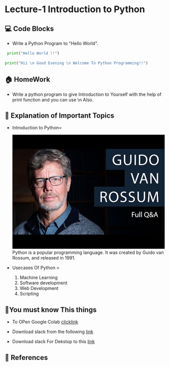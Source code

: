 # Lecture-1 Introduction to Python

## 💻 Code Blocks

* Write a Python Program to "Hello World".
```python 
 print("Hello World !!")
 ```

 ```python 
 print("Hii \n Good Evening \n Welcome To Python Programming!!")
 ```
## 🏠 HomeWork

* Write a python program to give Introduction to Yourself with the help of print function and you can use \n Also.


## 🧠 Explanation of Important Topics

* Introduction to Python= <br>
    <!-- Image --> 
    ![GuidoVanRossumImage](guido-van-rossum.jpg)<br>
      Python is a popular programming language. It was created by Guido van Rossum, and released in 1991.

* Usecases Of Python = <br>
   1. Machine Learning
   2. Software development
   3. Web Development
   4. Scripting

## 🤔You must know This things 
  * To OPen Google Colab 
  [clicklink](https://colab.research.google.com/drive/1E_HrrMlqLnK6ujoOZm4jWzHKS3iOQ_ty#updateTitle=true&folderId=1QLlYECd3DyXSZ4Ad63ohgJDG09d-bb46)

* Download slack from the following
[link](https://play.google.com/store/apps/details?id=com.Slack)

* Download slack For Dekstop to this 
[link](https://slack.com/intl/en-in/downloads/windows)


## 📖 References





